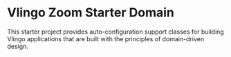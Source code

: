 # Vlingo Zoom Starter Domain

This starter project provides auto-configuration support classes for building Vlingo applications that are built with the principles of domain-driven design.
